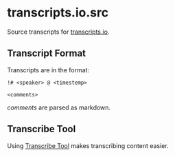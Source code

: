 # transcripts.io.src

Source transcripts for [transcripts.io](http://transcripts.io).

## Transcript Format

Transcripts are in the format:

```
!# <speaker> @ <timestemp>

<comments>
```

*comments* are parsed as markdown.

## Transcribe Tool

Using [Transcribe Tool](https://www.transcripts.io/transcribe/) makes transcribing content easier.
